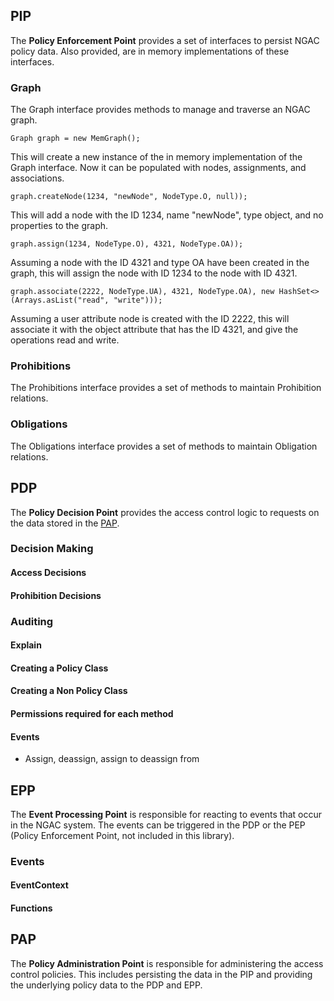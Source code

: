 ## PIP
The **Policy Enforcement Point** provides a set of interfaces to persist NGAC policy data.  Also provided, are in memory
implementations of these interfaces.

### Graph
The Graph interface provides methods to manage and traverse an NGAC graph.
```
Graph graph = new MemGraph();
```
This will create a new instance of the in memory implementation of the Graph interface. Now it can be populated with nodes, assignments, and associations.

```
graph.createNode(1234, "newNode", NodeType.O, null));
```
This will add a node with the ID 1234, name "newNode", type object, and no properties to the graph.

```
graph.assign(1234, NodeType.O), 4321, NodeType.OA));
```
Assuming a node with the ID 4321 and type OA have been created in the graph, this will assign the node with ID 1234 to the node with ID 4321.

```
graph.associate(2222, NodeType.UA), 4321, NodeType.OA), new HashSet<>(Arrays.asList("read", "write")));
```
Assuming a user attribute node is created with the ID 2222, this will associate it with the object attribute that has the ID 4321, and give the operations read and write.

### Prohibitions
The Prohibitions interface provides a set of methods to maintain Prohibition relations.

### Obligations
The Obligations interface provides a set of methods to maintain Obligation relations.

## PDP
The **Policy Decision Point** provides the access control logic to requests on the data stored in the [PAP](#pap).

### Decision Making
#### Access Decisions
#### Prohibition Decisions

### Auditing
#### Explain

#### Creating a Policy Class
#### Creating a Non Policy Class
#### Permissions required for each method
#### Events
- Assign, deassign, assign to deassign from

## EPP
The **Event Processing Point** is responsible for reacting to events that occur in the NGAC system. The events can be
triggered in the PDP or the PEP (Policy Enforcement Point, not included in this library).

### Events
#### EventContext
#### Functions

## PAP
The **Policy Administration Point** is responsible for administering the access control policies.  This includes persisting the
data in the PIP and providing the underlying policy data to the PDP and EPP.
